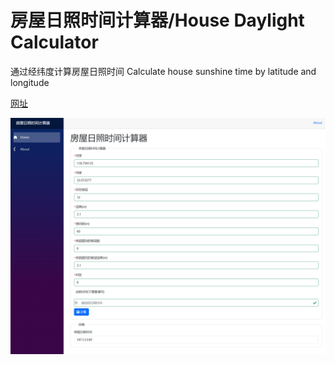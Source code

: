 # 房屋日照时间计算器/House Daylight Calculator

通过经纬度计算房屋日照时间
Calculate house sunshine time by latitude and longitude

[网址](https://housesunshine.azurewebsites.net/)

![运行界面](https://raw.githubusercontent.com/qiuhaotc/Sunshine/main/doc/Screenshot.png)
